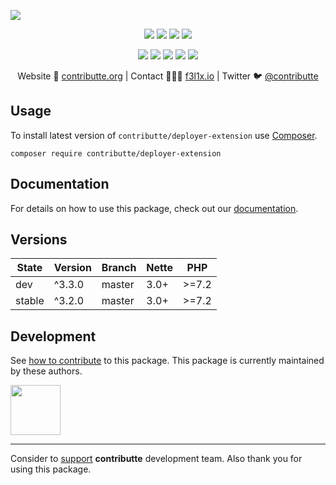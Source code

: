 ![](https://heatbadger.now.sh/github/readme/contributte/deployer-extension/)

<p align=center>
    <a href="https://github.com/contributte/deployer-extension/actions"><img src="https://badgen.net/github/checks/contributte/deployer-extension"></a>
    <a href="https://coveralls.io/r/contributte/deployer-extension"><img src="https://badgen.net/coveralls/c/github/contributte/deployer-extension"></a>
    <a href="https://packagist.org/packages/contributte/deployer-extension"><img src="https://badgen.net/packagist/dm/contributte/deployer-extension"></a>
    <a href="https://packagist.org/packages/contributte/deployer-extension"><img src="https://badgen.net/packagist/v/contributte/deployer-extension"></a>
</p>
<p align=center>
    <a href="https://packagist.org/packages/contributte/deployer-extension"><img src="https://badgen.net/packagist/php/contributte/deployer-extension"></a>
    <a href="https://github.com/contributte/deployer-extension"><img src="https://badgen.net/github/license/contributte/deployer-extension"></a>
    <a href="https://bit.ly/ctteg"><img src="https://badgen.net/badge/support/gitter/cyan"></a>
    <a href="https://bit.ly/cttfo"><img src="https://badgen.net/badge/support/forum/yellow"></a>
    <a href="https://contributte.org/partners.html"><img src="https://badgen.net/badge/sponsor/donations/F96854"></a>
</p>

<p align=center>
    Website 🚀 <a href="https://contributte.org">contributte.org</a> | Contact 👨🏻‍💻 <a href="https://f3l1x.io">f3l1x.io</a> | Twitter 🐦 <a href="https://twitter.com/contributte">@contributte</a>
</p>

## Usage

To install latest version of `contributte/deployer-extension` use [Composer](https://getcomposer.com).

```
composer require contributte/deployer-extension
```

## Documentation

For details on how to use this package, check out our [documentation](.docs).

## Versions

|  State   | Version  |  Branch  | Nette  |   PHP   |
|----------|----------|----------|--------|---------|
|   dev    |  ^3.3.0  |  master  |  3.0+  |  >=7.2  |
|  stable  |  ^3.2.0  |  master  |  3.0+  |  >=7.2  |

## Development

See [how to contribute](https://contributte.org) to this package. This package is currently maintained by these authors.

<a href="https://github.com/f3l1x">
    <img width="80" height="80" src="https://avatars.githubusercontent.com/f3l1x">
</a>

-----

Consider to [support](https://contributte.com/partners) **contributte** development team.
Also thank you for using this package.
